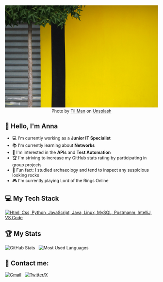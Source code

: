 <div align="center">

![Hello World, I'm Anna!](banner.jpg)
Photo by <a href="https://unsplash.com/@tlmn?utm_content=creditCopyText&utm_medium=referral&utm_source=unsplash">Til Man</a> on <a href="https://unsplash.com/photos/green-tree-beside-yellow-building-Gq065gwBJiI?utm_content=creditCopyText&utm_medium=referral&utm_source=unsplash">Unsplash</a>
  
<!--
[![Website](https://skillicons.dev/icons?i=html)](/) &nbsp;-->
</div>

## 👋 Hello, I'm Anna

- 💻 I'm currently working as a __Junior IT Specialist__
- 📚 I'm currently learning about __Networks__
- 📝 I'm interested in the __APIs__ and __Test Automation__ 
- 🏆 I'm striving to increase my GitHub stats rating by participating in group projects
- 🏺 Fun fact: I studied archaeology and tend to inspect any suspicious looking rocks
- 🎮 I'm currently playing Lord of the Rings Online

## 💻 My Tech Stack

[![Html, Css, Python, JavaScript, Java, Linux, MySQL, Postmanm, IntelliJ, VS Code](https://skillicons.dev/icons?i=html,css,py,js,java,linux,mysql,postman,idea,vscode)](https://skillicons.dev)

## 🏆 My Stats

<p>
    <img height=175 alt="GitHub Stats" src="https://github-readme-stats.vercel.app/api?username=neternefer&show_icons=true&count_private=true&theme=dark" />&nbsp;&nbsp;
    <img height=175 alt="Most Used Languages" src="https://github-readme-stats.vercel.app/api/top-langs/?username=neternefer&layout=compact&theme=dark" />&nbsp;&nbsp;
</p>

## 📡 Contact me:
[![Gmail](https://skillicons.dev/icons?i=gmail)](mailto:nodzynska@gmail.com?subject=Hello%20Anna,%20From%20Github) &nbsp;
[![Twitter/X](https://skillicons.dev/icons?i=twitter)](https://twitter.com/neternefer) &nbsp;

